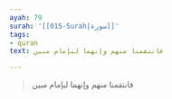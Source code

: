 ```yaml
---
ayah: 79
surah: '[[015-Surah|سورة]]'
tags:
- quran
text: فانتقمنا منهم وإنهما لبإمام مبين

---
```

> فانتقمنا منهم وإنهما لبإمام مبين

